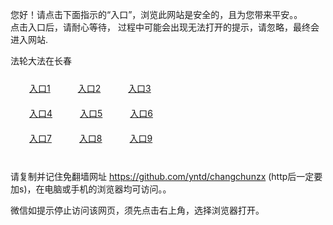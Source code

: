 您好！请点击下面指示的“入口”，浏览此网站是安全的，且为您带来平安。。 <br/>
点击入口后，请耐心等待， 过程中可能会出现无法打开的提示，请忽略，最终会进入网站. </br>

法轮大法在长春<br/>
<div style="padding:10px"><a style="margin:20px" target="_blank" href="https://d23mu51w7ycp5u.cloudfront.net/2Qpsp?wusbpdet" id="ccLink1" rel="nofollow">入口1</a> <a target="_blank" style="margin:20px" href="https://d29g4iur9j6a27.cloudfront.net/2Qpsp?qcdhr" id="ccLink2" rel="nofollow">入口2</a> <a style="margin:20px" target="_blank" href="https://d1bi9e120fcdwd.cloudfront.net/2Qpsp?ikcmbno" id="ccLink3" rel="nofollow">入口3</a></div>

<div style="padding:10px" ><a style="margin:20px" target="_blank" href="https://d23mu51w7ycp5u.cloudfront.net/2Qpsp?wusbpdet" id="ccLink4" rel="nofollow">入口4</a> <a style="margin:20px" href="https://d29g4iur9j6a27.cloudfront.net/2Qpsp?qcdhr" target="_blank" id="ccLink5" rel="nofollow">入口5</a> <a style="margin:20px" href="https://d1bi9e120fcdwd.cloudfront.net/2Qpsp?ikcmbno" target="_blank" id="ccLink6" rel="nofollow">入口6</a></div>

<div style="padding:10px"><a style="margin:20px" target="_blank" href="https://d23mu51w7ycp5u.cloudfront.net/2Qpsp?wusbpdet" id="ccLink7" rel="nofollow">入口7</a> <a style="margin:20px" href="https://d29g4iur9j6a27.cloudfront.net/2Qpsp?qcdhr" target="_blank" id="ccLink8" rel="nofollow">入口8</a> <a style="margin:20px" target="_blank" href="https://d1bi9e120fcdwd.cloudfront.net/2Qpsp?ikcmbno" id="ccLink9" rel="nofollow">入口9</a></div>

<br/>



请复制并记住免翻墙网址 https://github.com/yntd/changchunzx (http后一定要加s)，在电脑或手机的浏览器均可访问。。<br/>

微信如提示停止访问该网页，须先点击右上角，选择浏览器打开。
